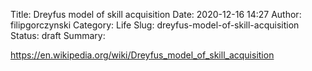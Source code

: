 Title: Dreyfus model of skill acquisition
Date: 2020-12-16 14:27
Author: filipgorczynski
Category: Life
Slug: dreyfus-model-of-skill-acquisition
Status: draft
Summary: 


https://en.wikipedia.org/wiki/Dreyfus_model_of_skill_acquisition